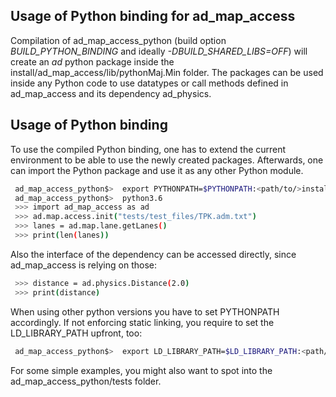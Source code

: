 ## Usage of Python binding for ad_map_access

Compilation of ad_map_access_python (build option *BUILD_PYTHON_BINDING*
and ideally *-DBUILD_SHARED_LIBS=OFF*) will create an *ad* python package
inside the install/ad_map_access/lib/pythonMaj.Min folder.
The packages can be used inside any Python code to use
datatypes or call methods defined in ad_map_access and its dependency ad_physics.

## Usage of Python binding
To use the compiled Python binding, one has to extend the current environment
to be able to use the newly created packages. Afterwards, one can import the
Python package and use it as any other Python module.
```bash
 ad_map_access_python$>  export PYTHONPATH=$PYTHONPATH:<path/to/>install/ad_map_access/lib/python3.6
 ad_map_access_python$>  python3.6
 >>> import ad_map_access as ad
 >>> ad.map.access.init("tests/test_files/TPK.adm.txt")
 >>> lanes = ad.map.lane.getLanes()
 >>> print(len(lanes))
```
Also the interface of the dependency can be accessed directly, since ad_map_access is relying on those:
```bash
 >>> distance = ad.physics.Distance(2.0)
 >>> print(distance)
```

When using other python versions you have to set PYTHONPATH accordingly.
If not enforcing static linking, you require to set the LD_LIBRARY_PATH upfront, too:
```bash
 ad_map_access_python$>  export LD_LIBRARY_PATH=$LD_LIBRARY_PATH:<path/to/>install/ad_map_access/lib:<path/to/>install/ad_map_opendrive_reader/lib:<path/to/>install/ad_physics/lib
```

For some simple examples, you might also want to spot into the ad_map_access_python/tests folder.
